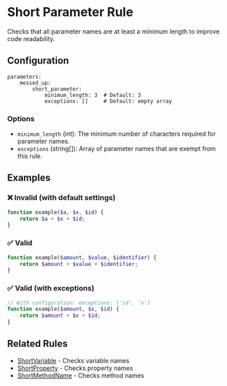 # Short Parameter Rule

Checks that all parameter names are at least a minimum length to improve code readability.

## Configuration

```neon
parameters:
    messed_up:
        short_parameter:
            minimum_length: 3  # Default: 3
            exceptions: []     # Default: empty array
```

### Options

- `minimum_length` (int): The minimum number of characters required for parameter names.
- `exceptions` (string[]): Array of parameter names that are exempt from this rule.

## Examples

### ❌ Invalid (with default settings)

```php
function example($a, $x, $id) {
    return $a + $x + $id;
}
```

### ✅ Valid

```php
function example($amount, $value, $identifier) {
    return $amount + $value + $identifier;
}
```

### ✅ Valid (with exceptions)

```php
// With configuration: exceptions: ['id', 'x']
function example($amount, $x, $id) {
    return $amount + $x + $id;
}
```

## Related Rules

- [ShortVariable](ShortVariable.md) - Checks variable names
- [ShortProperty](ShortProperty.md) - Checks property names
- [ShortMethodName](ShortMethodName.md) - Checks method names
